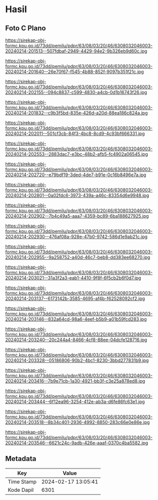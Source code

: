# Hasil

## Foto C Plano

https://sirekap-obj-formc.kpu.go.id/73dd/pemilu/pdpr/63/08/03/20/46/6308032046003-20240214-201513--507fdbaf-2949-4429-94e2-9b326eb9d60c.jpg

https://sirekap-obj-formc.kpu.go.id/73dd/pemilu/pdpr/63/08/03/20/46/6308032046003-20240214-201640--26e70f67-f545-4b88-852f-9097b351f21c.jpg

https://sirekap-obj-formc.kpu.go.id/73dd/pemilu/pdpr/63/08/03/20/46/6308032046003-20240214-202155--094c8837-c599-4830-a4cb-0d1b16743f26.jpg

https://sirekap-obj-formc.kpu.go.id/73dd/pemilu/pdpr/63/08/03/20/46/6308032046003-20240214-201832--c9b3f5bd-835e-426d-a20d-88ea186c824a.jpg

https://sirekap-obj-formc.kpu.go.id/73dd/pemilu/pdpr/63/08/03/20/46/6308032046003-20240214-202011--501cf3cb-84f3-4bc8-8cd9-4c93bf666331.jpg

https://sirekap-obj-formc.kpu.go.id/73dd/pemilu/pdpr/63/08/03/20/46/6308032046003-20240214-202553--2883dac7-e3bc-48b2-afb5-fc4902a06545.jpg

https://sirekap-obj-formc.kpu.go.id/73dd/pemilu/pdpr/63/08/03/20/46/6308032046003-20240214-202720--e79bdf19-3ded-4de7-b91e-0c16b8496e7a.jpg

https://sirekap-obj-formc.kpu.go.id/73dd/pemilu/pdpr/63/08/03/20/46/6308032046003-20240214-202801--0a02fdc6-3973-439a-a46c-83354d6e9948.jpg

https://sirekap-obj-formc.kpu.go.id/73dd/pemilu/pdpr/63/08/03/20/46/6308032046003-20240214-202902--7b4c49a5-aaa7-4359-bc89-6ba188627925.jpg

https://sirekap-obj-formc.kpu.go.id/73dd/pemilu/pdpr/63/08/03/20/46/6308032046003-20240214-202930--476af08a-928e-47b0-9742-586d1e9ab21c.jpg

https://sirekap-obj-formc.kpu.go.id/73dd/pemilu/pdpr/63/08/03/20/46/6308032046003-20240214-202955--9a258752-a40d-46c7-beb8-dd383ee68270.jpg

https://sirekap-obj-formc.kpu.go.id/73dd/pemilu/pdpr/63/08/03/20/46/6308032046003-20240214-203021--31a3f2a3-eab1-4410-9f8f-6f5cb2b6f0d7.jpg

https://sirekap-obj-formc.kpu.go.id/73dd/pemilu/pdpr/63/08/03/20/46/6308032046003-20240214-203137--6173142b-3585-4695-af4b-f62528092cf2.jpg

https://sirekap-obj-formc.kpu.go.id/73dd/pemilu/pdpr/63/08/03/20/46/6308032046003-20240214-203146--832a64cd-98a6-4eef-b5b9-a01b59fcd283.jpg

https://sirekap-obj-formc.kpu.go.id/73dd/pemilu/pdpr/63/08/03/20/46/6308032046003-20240214-203240--20c244a4-8466-4cf8-88ee-04dcfe128716.jpg

https://sirekap-obj-formc.kpu.go.id/73dd/pemilu/pdpr/63/08/03/20/46/6308032046003-20240214-203328--05186806-90b2-4bc1-8230-3bbd277831b9.jpg

https://sirekap-obj-formc.kpu.go.id/73dd/pemilu/pdpr/63/08/03/20/46/6308032046003-20240214-203416--7b9e71cb-1a30-4921-bb3f-c3e25a878ed8.jpg

https://sirekap-obj-formc.kpu.go.id/73dd/pemilu/pdpr/63/08/03/20/46/6308032046003-20240214-203444--6f12ea96-3254-412e-ab3a-d6fe86fc63e1.jpg

https://sirekap-obj-formc.kpu.go.id/73dd/pemilu/pdpr/63/08/03/20/46/6308032046003-20240214-203518--8b34c401-2936-4992-8850-283c66e0e86e.jpg

https://sirekap-obj-formc.kpu.go.id/73dd/pemilu/pdpr/63/08/03/20/46/6308032046003-20240214-203546--6621c24c-9adb-426e-aaaf-0370c4ba5582.jpg


## Metadata

| Key        | Value               |
| ---------- | ------------------- |
| Time Stamp | 2024-02-17 13:05:41 |
| Kode Dapil | 6301                |



